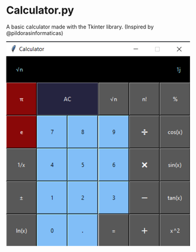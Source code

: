 # Calculator.py
A basic calculator made with the Tkinter library. (Inspired by @pildorasinformaticas)

![](images/calculator1.png)
